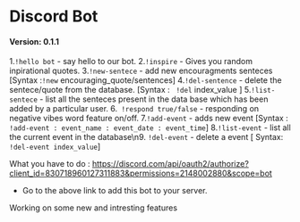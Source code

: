 # Discord Bot
#### Version: 0.1.1
1.`!hello bot` - say hello to our bot.
2.`!inspire` - Gives you random inpirational quotes.
3.`!new-sentece` - add new encouragments senteces [Syntax :`!new` encouraging_quote/sentences]
4.`!del-sentence` - delete the sentece/quote from the database. [Syntax : ` !del` index_value ]
5.`!list-sentece`  - list all the senteces present in the data base which has been added by a particular user.
6.` !respond true/false` - responding on negative vibes word feature on/off.
7.`!add-event` - adds new event [Syntax : `!add-event : event_name : event_date : event_time`]
8.`!list-event` - list all the current event in the database\n9. `!del-event` - delete a event [ Syntax: `!del-event index_value`]

What you have to do : 
https://discord.com/api/oauth2/authorize?client_id=830718960127311883&permissions=2148002880&scope=bot 
- Go to the above link to add this bot to your server.

Working on some new and intresting features
